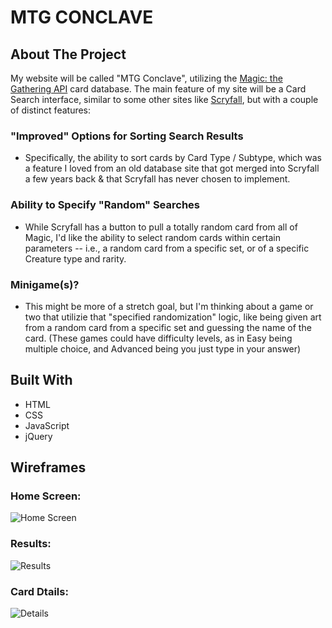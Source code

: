 # MTG CONCLAVE

## About The Project

My website will be called "MTG Conclave", utilizing the [Magic: the Gathering API](https://magicthegathering.io/) card database.  The main feature of my site will be a Card Search interface, similar to some other sites like [Scryfall](https://scryfall.com/), but with a couple of distinct features:

### "Improved" Options for Sorting Search Results 

* Specifically, the ability to sort cards by Card Type / Subtype, which was a feature I loved from an old database site that got merged into Scryfall a few years back & that Scryfall has never chosen to implement.

### Ability to Specify "Random" Searches

* While Scryfall has a button to pull a totally random card from all of Magic, I'd like the ability to select random cards within certain parameters -- i.e., a random card from a specific set, or of a specific Creature type and rarity.

### Minigame(s)?

* This might be more of a stretch goal, but I'm thinking about a game or two that utilizie that "specified randomization" logic, like being given art from a random card from a specific set and guessing the name of the card.  (These games could have difficulty levels, as in Easy being multiple choice, and Advanced being you just type in your answer)


## Built With

* HTML
* CSS
* JavaScript
* jQuery

## Wireframes

### Home Screen:
![Home Screen](assets/Home.png)
### Results:
![Results](assets/Results.png)
### Card Dtails:
![Details](assets/Details.png)